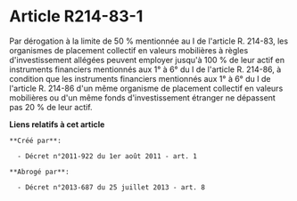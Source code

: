 # Article R214-83-1

Par dérogation à la limite de 50 % mentionnée au I de l'article R. 214-83, les organismes de placement collectif en valeurs
mobilières à règles d'investissement allégées peuvent employer jusqu'à 100 % de leur actif en instruments financiers
mentionnés aux 1° à 6° du I de l'article R. 214-86, à condition que les instruments financiers mentionnés aux 1° à 6° du I de
l'article R. 214-86 d'un même organisme de placement collectif en valeurs mobilières ou d'un même fonds d'investissement
étranger ne dépassent pas 20 % de leur actif.

**Liens relatifs à cet article**

	**Créé par**:

	  - Décret n°2011-922 du 1er août 2011 - art. 1

	**Abrogé par**:

	  - Décret n°2013-687 du 25 juillet 2013 - art. 8
